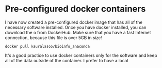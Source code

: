 # Pre-configured docker containers
I have now created a pre-configured docker image that has all of the necessary software installed. Once you have docker installed, you can download the o from DockerHub. Make sure that you have a fast Internet connection, because this file is over 5GB in size!

	docker pull kauralasoo/bioinfo_anaconda

It's a good practice to use docker containers only for the software and keep all of the data outside of the container. I prefer to have a local 

<!--stackedit_data:
eyJoaXN0b3J5IjpbLTE2Mzg5NDM5NzBdfQ==
-->
